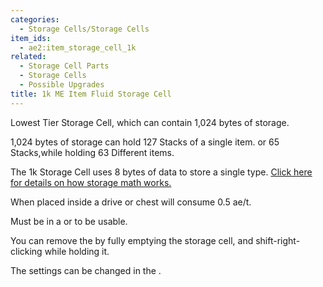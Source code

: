 ```yaml
---
categories:
  - Storage Cells/Storage Cells
item_ids:
  - ae2:item_storage_cell_1k
related:
  - Storage Cell Parts
  - Storage Cells
  - Possible Upgrades
title: 1k ME Item Fluid Storage Cell
---
```


Lowest Tier Storage Cell, which can contain 1,024 bytes of storage.

1,024 bytes of storage can hold 127 Stacks of a single item. or 65
Stacks,while holding 63 Different items.

The 1k Storage Cell uses 8 bytes of data to store a single type. [Click here
for details on how storage math works.](../../storage-cells.md)

When placed inside a drive or chest will consume 0.5 ae/t.

Must be in a <ItemLink id="drive"/> or <ItemLink id="chest"/> to be usable.

You can remove the <ItemLink id="cell_component_1k"/> by fully emptying the storage cell, and shift-right-clicking
while holding it.

The settings can be changed in the <ItemLink id="cell_workbench"/>.

<RecipeFor id="item_storage_cell_1k" />
